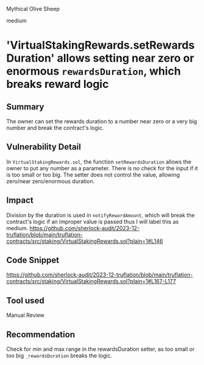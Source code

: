 Mythical Olive Sheep

medium

# 'VirtualStakingRewards.setRewardsDuration' allows setting near zero or enormous `rewardsDuration`, which breaks reward logic

## Summary
The owner can set the rewards duration to a number near zero or a very big number and break the contract's logic.
## Vulnerability Detail
In `VirtualStakingRewards.sol`, the function `setRewardsDuration` allows the owner to put any number as a parameter. There is no check for the input if it is too small or too big. The setter does not control the value, allowing zero/near zero/enormous duration.
## Impact
Division by the duration is used in `notifyRewardAmount`, which will break the contract's logic if an improper value is passed thus I will label this as medium.
https://github.com/sherlock-audit/2023-12-truflation/blob/main/truflation-contracts/src/staking/VirtualStakingRewards.sol?plain=1#L146
## Code Snippet
https://github.com/sherlock-audit/2023-12-truflation/blob/main/truflation-contracts/src/staking/VirtualStakingRewards.sol?plain=1#L167-L177
## Tool used

Manual Review

## Recommendation
Check for min and max range in the rewardsDuration setter, as too small or too big `_rewardsDuration` breaks the logic.